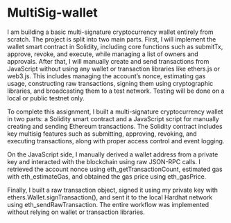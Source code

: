 # MultiSig-wallet
 I am building a basic multi-signature cryptocurrency wallet entirely from scratch. The project is split into two main parts. First, I will implement the wallet smart contract in Solidity, including core functions such as submitTx, approve, revoke, and execute, while managing a list of owners and approvals. After that, I will manually create and send transactions from JavaScript without using any wallet or transaction libraries like ethers.js or web3.js. This includes managing the account’s nonce, estimating gas usage, constructing raw transactions, signing them using cryptographic libraries, and broadcasting them to a test network. Testing will be done on a local or public testnet only.

To complete this assignment, I built a multi-signature cryptocurrency wallet in two parts: a Solidity smart contract and a JavaScript script for manually creating and sending Ethereum transactions. The Solidity contract includes key multisig features such as submitting, approving, revoking, and executing transactions, along with proper access control and event logging.

On the JavaScript side, I manually derived a wallet address from a private key and interacted with the blockchain using raw JSON-RPC calls. I retrieved the account nonce using eth_getTransactionCount, estimated gas with eth_estimateGas, and obtained the gas price using eth_gasPrice.

Finally, I built a raw transaction object, signed it using my private key with ethers.Wallet.signTransaction(), and sent it to the local Hardhat network using eth_sendRawTransaction. The entire workflow was implemented without relying on wallet or transaction libraries.